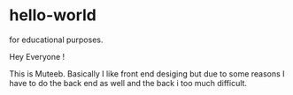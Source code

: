 # hello-world
for educational purposes.


Hey Everyone !

This is Muteeb. 
Basically I like front end desiging but due to some reasons I have to do the back end as well and the back i too much difficult.
